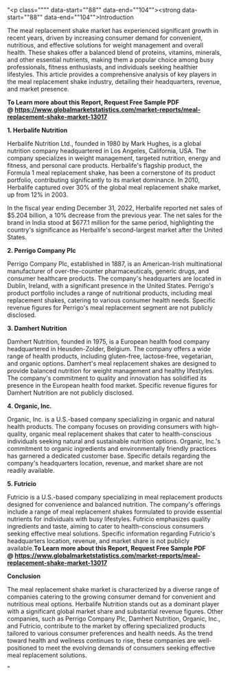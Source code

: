 "<p class="""" data-start=""88"" data-end=""104""><strong data-start=""88"" data-end=""104"">Introduction</strong></p>
<p class="""" data-start=""106"" data-end=""263""><span class=""relative -mx-px my-[-0.2rem] rounded-sm px-px py-[0.2rem]"">The meal replacement shake market has experienced significant growth in recent years, driven by increasing consumer demand for convenient, nutritious, and effective solutions for weight management and overall health.</span> <span class=""relative -mx-px my-[-0.2rem] rounded-sm px-px py-[0.2rem]"">These shakes offer a balanced blend of proteins, vitamins, minerals, and other essential nutrients, making them a popular choice among busy professionals, fitness enthusiasts, and individuals seeking healthier lifestyles.</span> <span class=""relative -mx-px my-[-0.2rem] rounded-sm px-px py-[0.2rem]"">This article provides a comprehensive analysis of key players in the meal replacement shake industry, detailing their headquarters, revenue, and market presence.</span></p>
<p class="""" data-start=""106"" data-end=""263""><strong>To Learn more about this Report, Request Free Sample PDF @&nbsp;<a href=""https://www.globalmarketstatistics.com/market-reports/meal-replacement-shake-market-13017"">https://www.globalmarketstatistics.com/market-reports/meal-replacement-shake-market-13017</a></strong></p>
<p class="""" data-start=""265"" data-end=""291""><strong data-start=""265"" data-end=""291"">1. Herbalife Nutrition</strong></p>
<p class="""" data-start=""293"" data-end=""526""><span class=""relative -mx-px my-[-0.2rem] rounded-sm px-px py-[0.2rem]"">Herbalife Nutrition Ltd., founded in 1980 by Mark Hughes, is a global nutrition company headquartered in Los Angeles, California, USA.</span> <span class=""relative -mx-px my-[-0.2rem] rounded-sm px-px py-[0.2rem]"">The company specializes in weight management, targeted nutrition, energy and fitness, and personal care products.</span> <span class=""relative -mx-px my-[-0.2rem] rounded-sm px-px py-[0.2rem]"">Herbalife's flagship product, the Formula 1 meal replacement shake, has been a cornerstone of its product portfolio, contributing significantly to its market dominance.</span> <span class=""relative -mx-px my-[-0.2rem] rounded-sm px-px py-[0.2rem]"">In 2010, Herbalife captured over 30% of the global meal replacement shake market, up from 12% in 2003.</span></p>
<p class="""" data-start=""528"" data-end=""693""><span class=""relative -mx-px my-[-0.2rem] rounded-sm px-px py-[0.2rem]"">In the fiscal year ending December 31, 2022, Herbalife reported net sales of $5.204 billion, a 10% decrease from the previous year.</span> <span class=""relative -mx-px my-[-0.2rem] rounded-sm px-px py-[0.2rem]"">The net sales for the brand in India stood at $677.1 million for the same period, highlighting the country's significance as Herbalife's second-largest market after the United States.</span> </p>
<p class="""" data-start=""695"" data-end=""721""><strong data-start=""695"" data-end=""721"">2. Perrigo Company Plc</strong></p>
<p class="""" data-start=""723"" data-end=""928""><span class=""relative -mx-px my-[-0.2rem] rounded-sm px-px py-[0.2rem]"">Perrigo Company Plc, established in 1887, is an American-Irish multinational manufacturer of over-the-counter pharmaceuticals, generic drugs, and consumer healthcare products.</span> <span class=""relative -mx-px my-[-0.2rem] rounded-sm px-px py-[0.2rem]"">The company's headquarters are located in Dublin, Ireland, with a significant presence in the United States.</span> <span class=""relative -mx-px my-[-0.2rem] rounded-sm px-px py-[0.2rem]"">Perrigo's product portfolio includes a range of nutritional products, including meal replacement shakes, catering to various consumer health needs.</span> <span class=""relative -mx-px my-[-0.2rem] rounded-sm px-px py-[0.2rem]"">Specific revenue figures for Perrigo's meal replacement segment are not publicly disclosed.</span></p>
<p class="""" data-start=""930"" data-end=""954""><strong data-start=""930"" data-end=""954"">3. Damhert Nutrition</strong></p>
<p class="""" data-start=""956"" data-end=""1201""><span class=""relative -mx-px my-[-0.2rem] rounded-sm px-px py-[0.2rem]"">Damhert Nutrition, founded in 1975, is a European health food company headquartered in Heusden-Zolder, Belgium.</span> <span class=""relative -mx-px my-[-0.2rem] rounded-sm px-px py-[0.2rem]"">The company offers a wide range of health products, including gluten-free, lactose-free, vegetarian, and organic options.</span> <span class=""relative -mx-px my-[-0.2rem] rounded-sm px-px py-[0.2rem]"">Damhert's meal replacement shakes are designed to provide balanced nutrition for weight management and healthy lifestyles.</span> <span class=""relative -mx-px my-[-0.2rem] rounded-sm px-px py-[0.2rem]"">The company's commitment to quality and innovation has solidified its presence in the European health food market.</span> <span class=""relative -mx-px my-[-0.2rem] rounded-sm px-px py-[0.2rem]"">Specific revenue figures for Damhert Nutrition are not publicly disclosed.</span></p>
<p class="""" data-start=""1203"" data-end=""1223""><strong data-start=""1203"" data-end=""1223"">4. Organic, Inc.</strong></p>
<p class="""" data-start=""1225"" data-end=""1430""><span class=""relative -mx-px my-[-0.2rem] rounded-sm px-px py-[0.2rem]"">Organic, Inc. is a U.S.-based company specializing in organic and natural health products.</span> <span class=""relative -mx-px my-[-0.2rem] rounded-sm px-px py-[0.2rem]"">The company focuses on providing consumers with high-quality, organic meal replacement shakes that cater to health-conscious individuals seeking natural and sustainable nutrition options.</span> <span class=""relative -mx-px my-[-0.2rem] rounded-sm px-px py-[0.2rem]"">Organic, Inc.'s commitment to organic ingredients and environmentally friendly practices has garnered a dedicated customer base.</span> <span class=""relative -mx-px my-[-0.2rem] rounded-sm px-px py-[0.2rem]"">Specific details regarding the company's headquarters location, revenue, and market share are not readily available.</span></p>
<p class="""" data-start=""1432"" data-end=""1447""><strong data-start=""1432"" data-end=""1447"">5. Futricio</strong></p>
<p class="""" data-start=""1449"" data-end=""1654""><span class=""relative -mx-px my-[-0.2rem] rounded-sm px-px py-[0.2rem]"">Futricio is a U.S.-based company specializing in meal replacement products designed for convenience and balanced nutrition.</span> <span class=""relative -mx-px my-[-0.2rem] rounded-sm px-px py-[0.2rem]"">The company's offerings include a range of meal replacement shakes formulated to provide essential nutrients for individuals with busy lifestyles.</span> <span class=""relative -mx-px my-[-0.2rem] rounded-sm px-px py-[0.2rem]"">Futricio emphasizes quality ingredients and taste, aiming to cater to health-conscious consumers seeking effective meal solutions.</span> <span class=""relative -mx-px my-[-0.2rem] rounded-sm px-px py-[0.2rem]"">Specific information regarding Futricio's headquarters location, revenue, and market share is not publicly available.<strong>To Learn more about this Report, Request Free Sample PDF @&nbsp;<a href=""https://www.globalmarketstatistics.com/market-reports/meal-replacement-shake-market-13017"">https://www.globalmarketstatistics.com/market-reports/meal-replacement-shake-market-13017</a></strong></span></p>
<p class="""" data-start=""1656"" data-end=""1670""><strong data-start=""1656"" data-end=""1670"">Conclusion</strong></p>
<p class="""" data-start=""1672"" data-end=""1877""><span class=""relative -mx-px my-[-0.2rem] rounded-sm px-px py-[0.2rem]"">The meal replacement shake market is characterized by a diverse range of companies catering to the growing consumer demand for convenient and nutritious meal options.</span> <span class=""relative -mx-px my-[-0.2rem] rounded-sm px-px py-[0.2rem]"">Herbalife Nutrition stands out as a dominant player with a significant global market share and substantial revenue figures.</span> <span class=""relative -mx-px my-[-0.2rem] rounded-sm px-px py-[0.2rem]"">Other companies, such as Perrigo Company Plc, Damhert Nutrition, Organic, Inc., and Futricio, contribute to the market by offering specialized products tailored to various consumer preferences and health needs.</span> <span class=""relative -mx-px my-[-0.2rem] rounded-sm px-px py-[0.2rem]"">As the trend toward health and wellness continues to rise, these companies are well-positioned to meet the evolving demands of consumers seeking effective meal replacement solutions.</span></p>"

